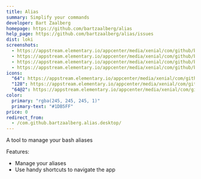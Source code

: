 ```yaml
---
title: Alias
summary: Simplify your commands
developer: Bart Zaalberg
homepage: https://github.com/bartzaalberg/alias
help_page: https://github.com/bartzaalberg/alias/issues
dist: loki
screenshots:
  - https://appstream.elementary.io/appcenter/media/xenial/com/github/bartzaalberg.alias.desktop/D4A905ADB1025483EA29D70109D1B132/screenshots/image-1_orig.png
  - https://appstream.elementary.io/appcenter/media/xenial/com/github/bartzaalberg.alias.desktop/D4A905ADB1025483EA29D70109D1B132/screenshots/image-2_orig.png
  - https://appstream.elementary.io/appcenter/media/xenial/com/github/bartzaalberg.alias.desktop/D4A905ADB1025483EA29D70109D1B132/screenshots/image-3_orig.png
  - https://appstream.elementary.io/appcenter/media/xenial/com/github/bartzaalberg.alias.desktop/D4A905ADB1025483EA29D70109D1B132/screenshots/image-4_orig.png
icons:
  "64": https://appstream.elementary.io/appcenter/media/xenial/com/github/bartzaalberg.alias.desktop/D4A905ADB1025483EA29D70109D1B132/icons/64x64/com.github.bartzaalberg.alias_com.github.bartzaalberg.alias.png
  "128": https://appstream.elementary.io/appcenter/media/xenial/com/github/bartzaalberg.alias.desktop/D4A905ADB1025483EA29D70109D1B132/icons/128x128/com.github.bartzaalberg.alias_com.github.bartzaalberg.alias.png
  "64@2": https://appstream.elementary.io/appcenter/media/xenial/com/github/bartzaalberg.alias.desktop/D4A905ADB1025483EA29D70109D1B132/icons/64x64@2/com.github.bartzaalberg.alias_com.github.bartzaalberg.alias.png
color:
  primary: "rgba(245, 245, 245, 1)"
  primary-text: "#1DB5FF"
price: 0
redirect_from:
  - /com.github.bartzaalberg.alias.desktop/
---
```


<p>A tool to manage your bash aliases</p>
<p>Features:</p>
<ul>
  <li>Manage your aliases</li>
  <li>Use handy shortcuts to navigate the app</li>
</ul>